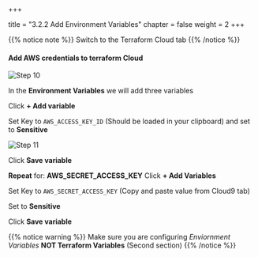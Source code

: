+++

title = "3.2.2 Add Environment Variables"
chapter = false
weight = 2
+++

{{% notice note %}}
Switch to the Terraform Cloud tab
{{% /notice %}}

#### Add AWS credentials to terraform Cloud  

![Step 10](/images/lab3/configure_tf_vars.png)

In the __Environment Variables__ we will add three variables 

Click __+ Add variable__

Set Key to `AWS_ACCESS_KEY_ID` (Should be loaded in your clipboard) and set to __Sensitive__ 


![Step 11](/images/lab3/tf_env_vars.png)

Click __Save variable__

__Repeat__ for: __AWS_SECRET_ACCESS_KEY__  Click __+ Add Variables__

Set Key to `AWS_SECRET_ACCESS_KEY` (Copy and paste value from Cloud9 tab)

Set to __Sensitive__ 

Click __Save variable__

{{% notice warning %}}
Make sure you are configuring _Enviornment Variables_ __NOT Terraform Variables__ (Second section)
{{% /notice %}}


